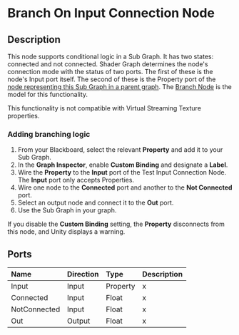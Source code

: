 # Branch On Input Connection Node

## Description
This node supports conditional logic in a Sub Graph. It has two states: connected and not connected. Shader Graph determines the node's connection mode with the status of two ports. The first of these is the node's Input port itself. The second of these is the Property port of the [node representing this Sub Graph in a parent graph](Sub-graph-Node). The [Branch Node](Branch-Node) is the model for this functionality.

This functionality is not compatible with Virtual Streaming Texture properties.

### Adding branching logic
1. From your Blackboard, select the relevant **Property** and add it to your Sub Graph.
2. In the **Graph Inspector**, enable **Custom Binding** and designate a **Label**.
3. Wire the **Property** to the **Input** port of the Test Input Connection Node. The **Input** port only accepts Properties.
4. Wire one node to the **Connected** port and another to the **Not Connected** port.
5. Select an output node and connect it to the **Out** port.
6. Use the Sub Graph in your graph.

If you disable the **Custom Binding** setting, the **Property** disconnects from this node, and Unity displays a warning.

## Ports

| **Name**     | **Direction** | **Type** | **Description** |
| :---         | :---          | :------  | :----------     |
| Input        | Input         | Property |      x           |
| Connected    | Input         | Float    |        x         |
| NotConnected | Input         | Float    |        x         |
| Out          | Output        | Float    |        x         |
